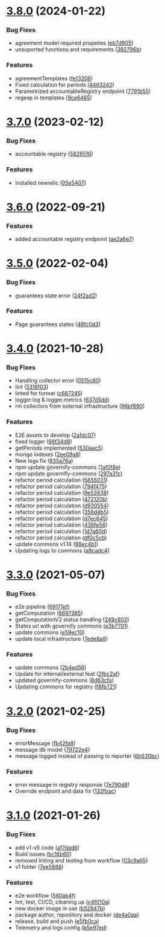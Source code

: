 # [3.8.0](https://github.com/governify/registry/compare/v3.7.0...v3.8.0) (2024-01-22)


### Bug Fixes

* agreement model required propeties ([eb7d905](https://github.com/governify/registry/commit/eb7d90507ed74cb9279bdcd9b477e94d49e42969))
* unsuported functions and requirements ([392796b](https://github.com/governify/registry/commit/392796b8d8e2c34c0a6311982d9c109014afcf4f))


### Features

* agreementTemplates ([fe13206](https://github.com/governify/registry/commit/fe1320619714e969241046be4851ac07b5503b76))
* Fixed calculation for periods ([4463242](https://github.com/governify/registry/commit/4463242a4883ebd651730f8880c2bd578ac22f3f))
* Parametrized accountableRegistry endpoint ([7791b55](https://github.com/governify/registry/commit/7791b55f54f8e03ecd3d7dd2bfb20c2f31d5fc42))
* regexp in templates ([9ce6485](https://github.com/governify/registry/commit/9ce6485185c1667880e8fef8ff6cf35650be235b))



# [3.7.0](https://github.com/governify/registry/compare/v3.6.0...v3.7.0) (2023-02-12)


### Bug Fixes

* accountable registry ([5828516](https://github.com/governify/registry/commit/58285161d38fd9d4e95bf22b1f41222c170dc71d))


### Features

* Installed newrelic ([05e5407](https://github.com/governify/registry/commit/05e54079fcc6dd5215e2cd6ecc89a39180b30225))



# [3.6.0](https://github.com/governify/registry/compare/v3.5.0...v3.6.0) (2022-09-21)


### Features

* added accountable registry endpoint ([ae2a6e7](https://github.com/governify/registry/commit/ae2a6e746c507dbbe84fcbd6a20ecd9b23a52358))



# [3.5.0](https://github.com/governify/registry/compare/v3.4.0...v3.5.0) (2022-02-04)


### Bug Fixes

* guarantees state error ([24f2ad2](https://github.com/governify/registry/commit/24f2ad220a42cdc504c032771e785abe08fb2bc4))


### Features

* Page guarantees states ([49fc0d3](https://github.com/governify/registry/commit/49fc0d340d30e4b5edcb470ac6386b4f1915547c))



# [3.4.0](https://github.com/governify/registry/compare/v3.3.0...v3.4.0) (2021-10-28)


### Bug Fixes

* Handling collector error ([0515c80](https://github.com/governify/registry/commit/0515c80dd0d21f6927006f69e0ef297414a4ce07))
* lint ([5316f03](https://github.com/governify/registry/commit/5316f0310bb5eb083d4516607a52153fc083f635))
* linted for format ([c687245](https://github.com/governify/registry/commit/c687245d2c19a9d2a5d8a3a87fffb7444a8f0a92))
* logger.log & logger.metrics ([637d5dd](https://github.com/governify/registry/commit/637d5dde4872aec571b7e848ec5b71dc27b003bf))
* rm collectors from external infrastructure ([96bf890](https://github.com/governify/registry/commit/96bf890cce1f92da57859f1d34e2364a5b12a8cb))


### Features

* E2E assets to develop ([2a1dc07](https://github.com/governify/registry/commit/2a1dc071143ece2468b5be134790deeb3cf0930b))
* fixed logger ([66f34d8](https://github.com/governify/registry/commit/66f34d892ca7586a7bcdd3420f621c1b3f297338))
* getPeriods implemented ([530aac5](https://github.com/governify/registry/commit/530aac5f42c10980ca545009cf2534742c3a366a))
* mongo indexes ([2ee09a8](https://github.com/governify/registry/commit/2ee09a83ebd7efe99856e4545d772670c094395c))
* New logs fix ([835a78a](https://github.com/governify/registry/commit/835a78a0623e60f6a9fae0f1658d14731f0181a1))
* npm update governify-commons ([1af0f8e](https://github.com/governify/registry/commit/1af0f8e83b00ce349fda31055baaaffc9b4b1591))
* npm update governify-commons ([297a31c](https://github.com/governify/registry/commit/297a31c4e9679cef60b976879931f26af7c86d35))
* refactor period calculation ([5655031](https://github.com/governify/registry/commit/5655031a75ac971189e2525f2c38eba5e94e8bff))
* refactor period calculation ([794f475](https://github.com/governify/registry/commit/794f4752c9151899c090c4c1da841fdce0394787))
* refactor period calculation ([9e53938](https://github.com/governify/registry/commit/9e539383257d6a09c674c140542e54d55465a9f3))
* refactor period calculation ([472120b](https://github.com/governify/registry/commit/472120bfdbd41acfd4af6b29d3e37b1ab5cc59c6))
* refactor period calculation ([d930554](https://github.com/governify/registry/commit/d9305546e860378e636b6cd8dd8d1422ecf59488))
* refactor period calculation ([358d4b5](https://github.com/governify/registry/commit/358d4b54ebf2841c5b1070e4c749e04210461044))
* refactor period calculation ([d7ec645](https://github.com/governify/registry/commit/d7ec645afe3beb9563d0e4e938f3cba4699c2025))
* refactor period calculation ([436fe56](https://github.com/governify/registry/commit/436fe56668c458330cd9955e5b18f3c96d5166ce))
* refactor period calculation ([1d7a60d](https://github.com/governify/registry/commit/1d7a60d17f0e7bccf8ffbf1e24cce0280be7eb2e))
* refactor period calculation ([df0c5cb](https://github.com/governify/registry/commit/df0c5cb8919d62a87aa9dea7487ada87de70c82f))
* update commons v1.14 ([98ec4b1](https://github.com/governify/registry/commit/98ec4b1b3e86b0216f657444984d1d6de5997f7c))
* Updating logs to commons ([a9cadc4](https://github.com/governify/registry/commit/a9cadc4eee83255057dead1602038cf79ec674b8))



# [3.3.0](https://github.com/governify/registry/compare/v3.2.0...v3.3.0) (2021-05-07)


### Bug Fixes

* e2e pipeline ([69171ef](https://github.com/governify/registry/commit/69171ef597bd90dc8c7ab432bf5c54a9352fa9e7))
* getComputation ([6697365](https://github.com/governify/registry/commit/669736543924ef32dbc225155b9f2ec0ba91febf))
* getComputationV2 status handling ([249c802](https://github.com/governify/registry/commit/249c802704a1a1504d61c5c13602f19e18ff5f06))
* States url with governify commons ([e3b7701](https://github.com/governify/registry/commit/e3b77015e7a3c4530555a2bf9f0f5cfa7ab92133))
* update commons ([e59ec10](https://github.com/governify/registry/commit/e59ec109dbcffe95900804ce72a635daf9225a9a))
* update local infrastructure ([7ede8a8](https://github.com/governify/registry/commit/7ede8a849cb9ea803d8b71b3171cf47886a246dd))


### Features

* update commons ([2b4ad56](https://github.com/governify/registry/commit/2b4ad56a0cc0ecd78609090702833c26ca97dd34))
* Update for internal/external feat ([2fbc2af](https://github.com/governify/registry/commit/2fbc2afbde109ea73cf036d8c79b2c9301c5214a))
* updated governify-commons ([8d63cfa](https://github.com/governify/registry/commit/8d63cfa9497f149db261d0a9e95574f90fd4b1bb))
* Updating commons for registry ([f8fb721](https://github.com/governify/registry/commit/f8fb721d01e4db11e2c07a5253ec96cf829a00c3))



# [3.2.0](https://github.com/governify/registry/compare/v3.1.0...v3.2.0) (2021-02-25)


### Bug Fixes

* errorMessage ([fb42fa8](https://github.com/governify/registry/commit/fb42fa85655d25f82572692eb6c5cb0307095268))
* message db model ([79722e4](https://github.com/governify/registry/commit/79722e468a51287bf9e303417b3698224297b327))
* message logged instead of passing to reporter ([6b530bc](https://github.com/governify/registry/commit/6b530bce8cf4c4bbf86a0c43a45b64753eb6a410))


### Features

* error message in registry response ([7e790d8](https://github.com/governify/registry/commit/7e790d831d7f94279459205493de20570207feb6))
* Override endpoint and data fix ([132fbac](https://github.com/governify/registry/commit/132fbac4f9b622d43e63f6ec93dde6f10bf4c8c4))



# [3.1.0](https://github.com/governify/registry/compare/b5e97ed42be2bd00ce4e6ecb62194b71e647ed38...v3.1.0) (2021-01-26)


### Bug Fixes

* add v1-v5 code ([af7dad6](https://github.com/governify/registry/commit/af7dad609b13e994d9bb7fcaddb4d54629420c54))
* Build issues ([bc16b60](https://github.com/governify/registry/commit/bc16b600c7239e424aec5fb1aeb3435b67fcd647))
* removed linting and testing from workflow ([03c9a65](https://github.com/governify/registry/commit/03c9a651be5931fcdab2ad342d74300d816f9270))
* v1 folder ([7ee5888](https://github.com/governify/registry/commit/7ee5888f570e1a914f5eab802b89286feb45f0c5))


### Features

* e2e workflow ([560ab4f](https://github.com/governify/registry/commit/560ab4fd10822c3ec82ec816a14732016d8f06f6))
* lint, test, CI/CD, cleaning up ([c4f010a](https://github.com/governify/registry/commit/c4f010a045b219219a81bd31f2b441d99169e86d))
* new docker image in use ([b52847b](https://github.com/governify/registry/commit/b52847b0a97a8012954473813f8a97432e6bbbf5))
* package author, repository and docker ([de4a0aa](https://github.com/governify/registry/commit/de4a0aa81923b6da58b4fafd7f705fcf598bf406))
* release, build and push ([e5fb0ca](https://github.com/governify/registry/commit/e5fb0ca4189a9643fa70c2e95047472247901f3d))
* Telemetry and logs config ([b5e97ed](https://github.com/governify/registry/commit/b5e97ed42be2bd00ce4e6ecb62194b71e647ed38))



